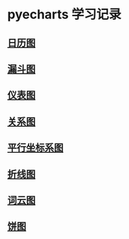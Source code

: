 # pyecharts 学习记录

## [日历图](https://github.com/LQ6H/Learn_pyecharts/blob/master/Pyecharts%E4%B9%8B%E6%97%A5%E5%8E%86%E5%9B%BE(Calendar).ipynb)
## [漏斗图](https://github.com/LQ6H/Learn_pyecharts/blob/master/Pyecharts%E4%B9%8B%E6%BC%8F%E6%96%97%E5%9B%BE(Funnel).ipynb)
## [仪表图](https://github.com/LQ6H/Learn_pyecharts/blob/master/Pyecharts%E4%B9%8B%E4%BB%AA%E8%A1%A8%E7%9B%98(Gauge).ipynb)
## [关系图](https://github.com/LQ6H/Learn_pyecharts/blob/master/Pyecharts%E4%B9%8B%E5%85%B3%E7%B3%BB%E5%9B%BE(Graph).ipynb)
## [平行坐标系图](https://github.com/LQ6H/Learn_pyecharts/blob/master/Pyecharts%E4%B9%8B%E5%B9%B3%E8%A1%8C%E5%9D%90%E6%A0%87%E7%B3%BB(Parallel).ipynb)
## [折线图](https://github.com/LQ6H/Learn_pyecharts/blob/master/Pyecharts%E4%B9%8B%E6%8A%98%E7%BA%BF%E5%9B%BE(Line).ipynb)
## [词云图](https://github.com/LQ6H/Learn_pyecharts/blob/master/Pyecharts%E4%B9%8B%E8%AF%8D%E4%BA%91%E5%9B%BE(WordCloud).ipynb)
## [饼图](https://github.com/LQ6H/Learn_pyecharts/blob/master/Pyecharts%E4%B9%8B%E9%A5%BC%E5%9B%BE(Pie).ipynb)

